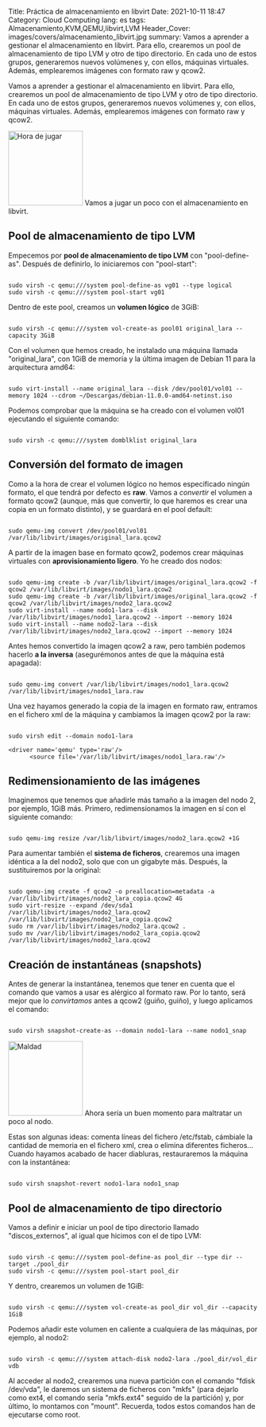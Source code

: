 Title: Práctica de almacenamiento en libvirt
Date: 2021-10-11 18:47
Category: Cloud Computing
lang: es
tags: Almacenamiento,KVM,QEMU,libvirt,LVM
Header_Cover: images/covers/almacenamiento_libvirt.jpg
summary: Vamos a aprender a gestionar el almacenamiento en libvirt. Para ello, crearemos un pool de almacenamiento de tipo LVM y otro de tipo directorio. En cada uno de estos grupos, generaremos nuevos volúmenes y, con ellos, máquinas virtuales. Además, emplearemos imágenes con formato raw y qcow2.

Vamos a aprender a gestionar el almacenamiento en libvirt. Para ello, crearemos un pool de almacenamiento de tipo LVM y otro de tipo directorio. En cada uno de estos grupos, generaremos nuevos volúmenes y, con ellos, máquinas virtuales. Además, emplearemos imágenes con formato raw y qcow2.

<img src="{static}/images/programando.png" alt="Hora de jugar" width="150"/> Vamos a jugar un poco con el almacenamiento en libvirt.


## Pool de almacenamiento de tipo LVM

Empecemos por **pool de almacenamiento de tipo LVM** con "pool-define-as". Después de definirlo, lo iniciaremos con "pool-start":
<pre><code class="shell">
sudo virsh -c qemu:///system pool-define-as vg01 --type logical
sudo virsh -c qemu:///system pool-start vg01
</code></pre>

Dentro de este pool, creamos un **volumen lógico** de 3GiB:
<pre><code class="shell">
sudo virsh -c qemu:///system vol-create-as pool01 original_lara --capacity 3GiB
</code></pre>

Con el volumen que hemos creado, he instalado una máquina llamada "original_lara", con 1GiB de memoria y la última imagen de Debian 11 para la arquitectura amd64:
<pre><code class="shell">
sudo virt-install --name original_lara --disk /dev/pool01/vol01 --memory 1024 --cdrom ~/Descargas/debian-11.0.0-amd64-netinst.iso
</code></pre>

Podemos comprobar que la máquina se ha creado con el volumen vol01 ejecutando el siguiente comando:
<pre><code class="shell">
sudo virsh -c qemu:///system domblklist original_lara
</code></pre>


## Conversión del formato de imagen

Como a la hora de crear el volumen lógico no hemos especificado ningún formato, el que tendrá por defecto es **raw**. Vamos a *convertir* el volumen a formato qcow2 (aunque, más que convertir, lo que haremos es crear una copia en un formato distinto), y se guardará en el pool default:
<pre><code class="shell">
sudo qemu-img convert /dev/pool01/vol01 /var/lib/libvirt/images/original_lara.qcow2
</code></pre>

A partir de la imagen base en formato qcow2, podemos crear máquinas virtuales con **aprovisionamiento ligero**. Yo he creado dos nodos:
<pre><code class="shell">
sudo qemu-img create -b /var/lib/libvirt/images/original_lara.qcow2 -f qcow2 /var/lib/libvirt/images/nodo1_lara.qcow2
sudo qemu-img create -b /var/lib/libvirt/images/original_lara.qcow2 -f qcow2 /var/lib/libvirt/images/nodo2_lara.qcow2
sudo virt-install --name nodo1-lara --disk /var/lib/libvirt/images/nodo1_lara.qcow2 --import --memory 1024
sudo virt-install --name nodo2-lara --disk /var/lib/libvirt/images/nodo2_lara.qcow2 --import --memory 1024
</code></pre>

Antes hemos convertido la imagen qcow2 a raw, pero también podemos hacerlo **a la inversa** (asegurémonos antes de que la máquina está apagada):
<pre><code class="shell">
sudo qemu-img convert /var/lib/libvirt/images/nodo1_lara.qcow2 /var/lib/libvirt/images/nodo1_lara.raw
</code></pre>

Una vez hayamos generado la copia de la imagen en formato raw, entramos en el fichero xml de la máquina y cambiamos la imagen qcow2 por la raw:
<pre><code class="shell">
sudo virsh edit --domain nodo1-lara
</code></pre>

```
<driver name='qemu' type='raw'/>
      <source file='/var/lib/libvirt/images/nodo1_lara.raw'/>
```


## Redimensionamiento de las imágenes

Imaginemos que tenemos que añadirle más tamaño a la imagen del nodo 2, por ejemplo, 1GiB más. Primero, redimensionamos la imagen en sí con el siguiente
comando:
<pre><code class="shell">
sudo qemu-img resize /var/lib/libvirt/images/nodo2_lara.qcow2 +1G
</code></pre>

Para aumentar también el **sistema de ficheros**, crearemos una imagen idéntica a la del nodo2, solo que con un gigabyte más. Después, la sustituiremos por la original:
<pre><code class="shell">
sudo qemu-img create -f qcow2 -o preallocation=metadata -a /var/lib/libvirt/images/nodo2_lara_copia.qcow2 4G
sudo virt-resize --expand /dev/sda1 /var/lib/libvirt/images/nodo2_lara.qcow2 /var/lib/libvirt/images/nodo2_lara_copia.qcow2
sudo rm /var/lib/libvirt/images/nodo2_lara.qcow2 .
sudo mv /var/lib/libvirt/images/nodo2_lara_copia.qcow2 /var/lib/libvirt/images/nodo2_lara.qcow2
</code></pre>


## Creación de instantáneas (snapshots)

Antes de generar la instantánea, tenemos que tener en cuenta que el comando que vamos a usar es alérgico al formato raw. Por lo tanto, será mejor que lo *convirtamos* antes a qcow2 (guiño, guiño), y luego aplicamos el comando:
<pre><code class="shell">
sudo virsh snapshot-create-as --domain nodo1-lara --name nodo1_snap
</code></pre>

<img src="{static}/images/demonio.png" alt="Maldad" width="150"/>
Ahora sería un buen momento para maltratar un poco al nodo.

Estas son algunas ideas: comenta líneas del fichero /etc/fstab, cámbiale la cantidad de memoria en el fichero xml, crea o elimina diferentes ficheros... Cuando hayamos acabado de hacer diabluras, restauraremos la máquina con la instantánea:
<pre><code class="shell">
sudo virsh snapshot-revert nodo1-lara nodo1_snap
</code></pre>


## Pool de almacenamiento de tipo directorio

Vamos a definir e iniciar un pool de tipo directorio llamado "discos_externos", al igual que hicimos con el de tipo LVM:
<pre><code class="shell">
sudo virsh -c qemu:///system pool-define-as pool_dir --type dir --target ./pool_dir
sudo virsh -c qemu:///system pool-start pool_dir
</code></pre>

Y dentro, crearemos un volumen de 1GiB:
<pre><code class="shell">
sudo virsh -c qemu:///system vol-create-as pool_dir vol_dir --capacity 1GiB
</code></pre>

Podemos añadir este volumen en caliente a cualquiera de las máquinas, por ejemplo, al nodo2:
<pre><code class="shell">
sudo virsh -c qemu:///system attach-disk nodo2-lara ./pool_dir/vol_dir vdb
</code></pre>

Al acceder al nodo2, crearemos una nueva partición con el comando "fdisk /dev/vda", le daremos un sistema de ficheros con "mkfs" (para dejarlo como ext4, el comando sería "mkfs.ext4" seguido de la partición) y, por último, lo montamos con "mount". Recuerda, todos estos comandos han de ejecutarse como root.
